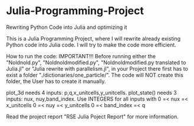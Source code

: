 # Julia-Programming-Project
Rewriting Python Code into Julia and optimizing it

This is a Julia Programming Project, where I will rewrite already existing Python code into Julia code. I will try to make the code more efficient.

How to run the code:
IMPORTANT!!!
Before running either the "Noldnold.py", "Noldnoldmodified.py", "Noldnoldmodified.py translated to Julia.jl" or "Julia rewrite with parallelism.jl", in your Project there first has to exist a folder "./dictionaries/one_particle/".
The code will NOT create this folder, the User has to create it manually.

plot_3d needs 4 inputs: p,q,x_unitcells,y_unitcells.
plot_state() needs 3 inputs: nux, nuy,band_index.
Use INTEGERS for all inputs with 
0 =< nux =< x_unitcells
0 =< nuy =< y_unitcells
0 =< band_index =< q

Read the project report "RSE Julia Poject Report" for more information.
